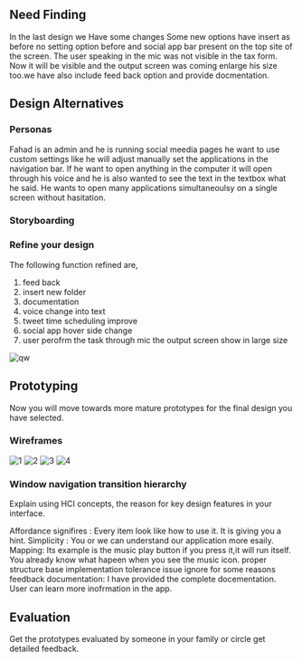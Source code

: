 ## Need Finding ##
In the last design we Have some changes Some new options have insert as before no setting option before and social app bar present on the top site of the screen.
The user speaking in the mic was not visible in the tax form. Now it will be visible and the output screen was coming enlarge his size too.we have also include feed back option and provide docmentation.

## Design Alternatives ##

### Personas ###
Fahad is an admin and he is running social meedia pages he want to use custom settings like he will adjust manually set the applications in the navigation bar. If he want to open anything in the computer it will open through his voice and he is also wanted to see the text in the textbox what he said. He wants to open many applications simultaneoulsy on a single screen without hasitation.

### Storyboarding ###

### Refine your design ###

The following function refined are, 
1) feed back 
2) insert new folder 
3) documentation 
4) voice change into text
5) tweet time scheduling improve 
6) social app hover side change 
7) user perofrm the task through mic the output screen show in large size

![qw](https://user-images.githubusercontent.com/66660943/88834723-ac83e200-d1ed-11ea-9f2a-6c3221a3f2ba.jpeg)


## Prototyping ##
Now you will move towards more mature prototypes for the final design you have selected.

### Wireframes

![1](https://user-images.githubusercontent.com/51967342/88836418-1604f000-d1f0-11ea-8402-ad288bf37b2a.png)
![2](https://user-images.githubusercontent.com/51967342/88836429-19987700-d1f0-11ea-92ec-fd9ef710b72c.png)
![3](https://user-images.githubusercontent.com/51967342/88836436-1bfad100-d1f0-11ea-90bf-2bc5ab35ad11.png)
![4](https://user-images.githubusercontent.com/51967342/88836445-1e5d2b00-d1f0-11ea-9629-4abc394de554.png)

### Window navigation transition hierarchy

Explain using HCI concepts, the reason for key design features in your interface.

Affordance signifires : Every item look like how to use it. It is giving you a hint.
Simplicity : You or we can understand our application more esaily.
Mapping: Its example is the music play button if you press it,it will run itself. You already know what hapeen when you see the music icon.
proper structure base implementation
tolerance issue ignore for some reasons
feedback 
documentation: I have provided the complete docementation. User can learn more inofrmation in the app.

## Evaluation ##
Get the prototypes evaluated by someone in your family or circle get detailed feedback.
